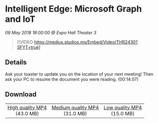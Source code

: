 # Intelligent Edge: Microsoft Graph and IoT

*09 May 2018 18:00:00 @ Expo Hall Theater 3*

> [!VIDEO https://medius.studios.ms/Embed/Video/THR2430?SFYT=true]

## Details

Ask your toaster to update you on the location of your next meeting! Then ask your PC to resume the document you were reading. (00:14:07)

## Download

||||
|:--:|:----:|:-:|
|[High quality MP4](https://sec.ch9.ms/ch9/cab6/8fc188e8-b883-45e4-b78a-38628b2bcab6/THR2430_high.mp4)<br />(43.0 MB)|[Medium quality MP4](https://sec.ch9.ms/ch9/cab6/8fc188e8-b883-45e4-b78a-38628b2bcab6/THR2430_mid.mp4)<br />(31.0 MB)|[Low quality MP4](https://sec.ch9.ms/ch9/cab6/8fc188e8-b883-45e4-b78a-38628b2bcab6/THR2430.mp4)<br />(15.0 MB)|